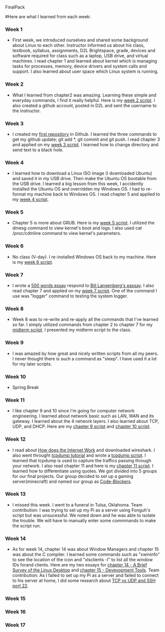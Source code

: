 FinalPack

#Here are what I learned from each week:
### Week 1
- First week, we introduced ourselves and shared some background about Linux to each other. Instructor informed us about his class, textbook, syllabus, assignments, D2L Brightspace, grade, devices and software  required for class such as a laptop, USB drive, and virtual machines. I read chapter 1 and learned about kernel which is managing tasks for processes, memory, device drivers and system calls and support. I also learned about user space which Linux system is running.
### Week 2
- What I learned from chapter2 was amazing. Learning these simple and everyday commands, I find it really helpful. Here is my [week 2 script](https://github.com/vangx033/Week3/blob/master/Week2.sh). I also created a github account, posted in D2L and sent the username to the instructor.  
### Week 3
- I created my [first repository](https://github.com/vangx033/hello-world) in Github. I learned the three commands to get my github update; git add *, git commit and git push. I read chapter 3 and applied on my [week 3 script](https://github.com/vangx033/Chapter3Script). I learned how to change directory and send text to a black hole. 
### Week 4
- I learned how to download a Linux ISO image (I downloaded Ubuntu) and saved it in my USB drive. Then make the Ubuntu OS bootable from the USB drive. I learned a big lesson from this week, I accidently installed the Ubuntu OS and overridden my Windows OS. I had to re-format my machine back to Windows OS. I read chapter 5 and applied to my [week 4 script](https://github.com/vangx033/ch4script).  
### Week 5
- Chapter 5 is more about GRUB. Here is my [week 5 script](https://github.com/vangx033/week5). I utilized the dmesg command to view kernel's boot and logs. I also used cat /proc/cdmline command to view kernel's parameters.
### Week 6
- No class (V-day). I re-installed Windows OS back to my machine. Here is my [week 6 script](https://github.com/vangx033/Week6).
### Week 7
- I wrote a [500 words essay](https://github.com/vangx033/week7) respond to [Bill Langenberg's eassay](https://tuftsdev.github.io/WebProgramming/notes/blangenberg.pdf). I also read chapter 7 and applied on my [week 7 script](https://github.com/vangx033/week7/blob/master/Ch7script.sh). One of the command I use was "logger" command to testing the system logger.   
### Week 8
- Week 8 was to re-write and re-apply all the commands that I've learned so far. I simply utilized commands from chapter 2 to chapter 7 for my [midterm script](https://github.com/vangx033/week8/blob/master/Week8Script.sh). I presented my midterm script to the class.  
### Week 9
- I was amazed by how great and nicely written scripts from all my peers. I never thought there is such a command as "sleep". I have used it a lot for my later scripts.
### Week 10
- Spring Break
### Week 11
- I like chapter 9 and 10 since I'm going for computer network engineering. I learned about network basic such as LAN, WAN and its gateway. I learned about the 4 network layers. I also learned about TCP, UDP, and DHCP. Here are my [chapter 9 script](https://github.com/vangx033/Chapter9/blob/master/Ch9script.sh) and [chapter 10 script](https://github.com/vangx033/Chapter10/blob/master/Ch10script.sh). 
### Week 12
- I read about [How does the Internet Work](http://en.tldp.org/HOWTO/Unix-and-Internet-Fundamentals-HOWTO/internet.html) and downloaded wireshark. I also went throught [tcpdump tutorial](https://danielmiessler.com/study/tcpdump/) and wrote a [tcpdump script](https://github.com/vangx033/Chapter11/blob/master/tcpdumpscript.sh). I learned that tcpdump is used to capture the traffics passing through your network. I also read chapter 11 and here is my [chapter 11 script](https://github.com/vangx033/Chapter11/blob/master/Ch11script.sh). I learned how to differentiate using quotes. 
We got divided into 5 groups for our final projects. Our group decided to set up a gaming server(minecraft) and named our group as [Code-Blockers](https://github.com/grenack/Code-Blockers). 
### Week 13
- I missed this week. I went to a funeral in Tulsa, Oklahoma.
Team contribution: I was trying to set up my Pi as a server using Fonguh's script but was unsucessful. We noted down and he was able to isolate the trouble. We will have to manually enter some commmands to make the script run. 
### Week 14
- As for week 14, chapter 14 was about Window Managers and chapter 15 was about the C compiler. I learned some commands such as "xwininfo" to see the location of the icon and "xlsclients -l" to list all the window IDs forand clients. Here are my two essays for [chapter 14 - A Brief Survey of the Linux Desktop](https://github.com/vangx033/Week14/blob/master/Ch14.md) and [chapter 15 - Devevopment Tools](https://github.com/vangx033/Week14/blob/master/Ch15.md).
Team contribution: As I failed to set up my Pi as a server and failed to connect to his server at home, I did some research about [TCP vs UDP and SSH port 22](https://github.com/vangx033/Week14/blob/master/README.md).
### Week 15 
### Week 16
### Week 17
